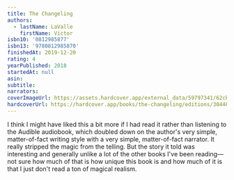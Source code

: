 ```yaml
---
title: The Changeling
authors:
  - lastName: LaValle
    firstName: Victor
isbn10: '0812985877'
isbn13: '9780812985870'
finishedAt: 2019-12-20
rating: 4
yearPublished: 2018
startedAt: null
asin:
subtitle:
narrators:
coverImageUrl: https://assets.hardcover.app/external_data/59797341/62cbaea6c1edcf5b3f673233cacad5ff455db43d.jpeg
hardcoverUrl: https://hardcover.app/books/the-changeling/editions/30446836
---
```


I think I might have liked this a bit more if I had read it rather than listening to the Audible audiobook, which doubled down on the author's very simple, matter-of-fact writing style with a very simple, matter-of-fact narrator. It really stripped the magic from the telling. But the story it told was interesting and generally unlike a lot of the other books I've been reading—not sure how much of that is how unique this book is and how much of it is that I just don't read a ton of magical realism.
